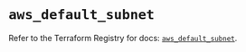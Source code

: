 # `aws_default_subnet`

Refer to the Terraform Registry for docs: [`aws_default_subnet`](https://registry.terraform.io/providers/hashicorp/aws/5.100.0/docs/resources/default_subnet).
